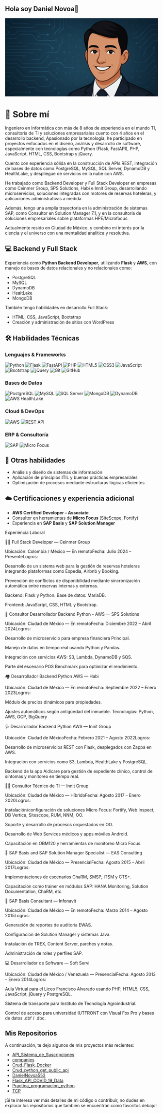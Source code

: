 ## Hola soy Daniel Novoa👋
![Banner](https://github.com/DanielNovoa553/DanielNovoa553/raw/a9dfe0a3fb56eed4e682a76c89d2d44ec88e8446/banner%20_daniel.png)

# 👋 Sobre mí
Ingeniero en Informática con más de 8 años de experiencia en el mundo TI, consultoría de TI y soluciones empresariales cuento con 4 años en el desarrollo backend, 
Apasionado por la tecnología, he  participado en proyectos enfocados en el diseño, análisis y desarrollo de software, especialmente con tecnologías como Python (Flask, FastAPI), PHP, JavaScript, HTML, CSS, Bootstrap y jQuery.

Cuento con experiencia sólida en la construcción de APIs REST, integración de bases de datos como PostgreSQL, MySQL, SQL Server, DynamoDB y HealthLake, y despliegue de servicios en la nube con AWS.

He trabajado como Backend Developer y Full Stack Developer en empresas como Ceinmer Group, SPS Solutions, Habi e Innit Group, desarrollando microservicios, soluciones integradas con motores de reservas hoteleras, y aplicaciones administrativas a medida.

Además, tengo una amplia trayectoria en la administración de sistemas SAP, como Consultor en Solution Manager 7.1, y en la consultoría de soluciones empresariales sobre plataformas HPE/Microfocus.

Actualmente resido en Ciudad de México, y combino mi interés por la ciencia y el universo con una mentalidad analítica y resolutiva.


## 💻 Backend y Full Stack

Experiencia como **Python Backend Developer**, utilizando **Flask** y **AWS**, con manejo de bases de datos relacionales y no relacionales como:
- PostgreSQL
- MySQL
- DynamoDB
- HealtLake
- MongoDB

También tengo habilidades en desarrollo Full Stack:
- HTML, CSS, JavaScript, Bootstrap
- Creación y administración de sitios con WordPress

## 🛠️ Habilidades Técnicas

### Lenguajes & Frameworks
![Python](https://img.shields.io/badge/Python-3776AB?style=for-the-badge&logo=python&logoColor=white)
![Flask](https://img.shields.io/badge/Flask-000000?style=for-the-badge&logo=flask&logoColor=white)
![FastAPI](https://img.shields.io/badge/FastAPI-009688?style=for-the-badge&logo=fastapi&logoColor=white)
![PHP](https://img.shields.io/badge/PHP-777BB4?style=for-the-badge&logo=php&logoColor=white)
![HTML5](https://img.shields.io/badge/HTML5-E34F26?style=for-the-badge&logo=html5&logoColor=white)
![CSS3](https://img.shields.io/badge/CSS3-1572B6?style=for-the-badge&logo=css3&logoColor=white)
![JavaScript](https://img.shields.io/badge/JavaScript-F7DF1E?style=for-the-badge&logo=javascript&logoColor=black)
![Bootstrap](https://img.shields.io/badge/Bootstrap-7952B3?style=for-the-badge&logo=bootstrap&logoColor=white)
![jQuery](https://img.shields.io/badge/jQuery-0769AD?style=for-the-badge&logo=jquery&logoColor=white)
![Git](https://img.shields.io/badge/Git-F05032?style=for-the-badge&logo=git&logoColor=white)
![GitHub](https://img.shields.io/badge/GitHub-181717?style=for-the-badge&logo=github&logoColor=white)


### Bases de Datos
![PostgreSQL](https://img.shields.io/badge/PostgreSQL-336791?style=for-the-badge&logo=postgresql&logoColor=white)
![MySQL](https://img.shields.io/badge/MySQL-4479A1?style=for-the-badge&logo=mysql&logoColor=white)
![SQL Server](https://img.shields.io/badge/SQL_Server-CC2927?style=for-the-badge&logo=microsoftsqlserver&logoColor=white)
![MongoDB](https://img.shields.io/badge/MongoDB-47A248?style=for-the-badge&logo=mongodb&logoColor=white)
![DynamoDB](https://img.shields.io/badge/DynamoDB-4053D6?style=for-the-badge&logo=amazon-dynamodb&logoColor=white)
![AWS HealthLake](https://img.shields.io/badge/HealthLake-FF9900?style=for-the-badge&logo=amazonaws&logoColor=white)

### Cloud & DevOps
![AWS](https://img.shields.io/badge/AWS-232F3E?style=for-the-badge&logo=amazonaws&logoColor=white)
![REST API](https://img.shields.io/badge/REST%20API-FF6F00?style=for-the-badge&logo=api&logoColor=white)

### ERP & Consultoría
![SAP](https://img.shields.io/badge/SAP-0FAAFF?style=for-the-badge&logo=sap&logoColor=white)
![Micro Focus](https://img.shields.io/badge/MicroFocus-00285D?style=for-the-badge&logoColor=white)


## 🧠 Otras habilidades

- Análisis y diseño de sistemas de información
- Aplicación de principios ITIL y buenas prácticas empresariales
- Optimización de procesos mediante estructuras lógicas eficientes

## ☁️ Certificaciones y experiencia adicional

- **AWS Certified Developer – Associate**
- Consultor en herramientas de **Micro Focus** (SiteScope, Fortify)
- Experiencia en **SAP Basis** y **SAP Solution Manager**

Experiencia Laboral

🧑‍💻 Full Stack Developer — Ceinmer Group

Ubicación: Colombia / México — En remotoFecha: Julio 2024 – PresenteLogros:

Desarrollo de un sistema web para la gestión de reservas hoteleras integrando plataformas como Expedia, Airbnb y Booking.

Prevención de conflictos de disponibilidad mediante sincronización automática entre reservas internas y externas.

Backend: Flask y Python. Base de datos: MariaDB.

Frontend: JavaScript, CSS, HTML y Bootstrap.

🐍 Consultor Desarrollador Backend Python - AWS — SPS Solutions

Ubicación: Ciudad de México — En remotoFecha: Diciembre 2022 – Abril 2024Logros:

Desarrollo de microservicio para empresa financiera Principal.

Manejo de datos en tiempo real usando Python y Pandas.

Integración con servicios AWS: S3, Lambda, DynamoDB y SQS.

Parte del escenario POS Benchmark para optimizar el rendimiento.

🏘️ Desarrollador Backend Python AWS — Habi

Ubicación: Ciudad de México — En remotoFecha: Septiembre 2022 – Enero 2023Logros:

Módulo de precios dinámicos para propiedades.

Ajustes automáticos según antigüedad del inmueble.
Tecnologías: Python, AWS, GCP, BigQuery

🩺 Desarrollador Backend Python AWS — Innit Group

Ubicación: Ciudad de MéxicoFecha: Febrero 2021 – Agosto 2022Logros:

Desarrollo de microservicios REST con Flask, desplegados con Zappa en AWS.

Integración con servicios como S3, Lambda, HealthLake y PostgreSQL.

Backend de la app Aidicare para gestión de expediente clínico, control de síntomas y monitoreo en tiempo real.

🧑‍💼 Consultor Técnico de TI — Innit Group

Ubicación: Ciudad de México — HíbridoFecha: Agosto 2017 – Enero 2020Logros:

Instalación/configuración de soluciones Micro Focus: Fortify, Web Inspect, DB Vertica, Sitescope, RUM, NNM, OO.

Soporte y desarrollo de procesos orquestados en OO.

Desarrollo de Web Services médicos y apps móviles Android.

Capacitación en OBM120 y herramientas de monitoreo Micro Focus.

🔧 SAP Basis and SAP Solution Manager Specialist — EAS Consulting

Ubicación: Ciudad de México — PresencialFecha: Agosto 2015 – Abril 2017Logros:

Implementaciones de escenarios ChaRM, SMSP, ITSM y CTS+.

Capacitación como trainer en módulos SAP: HANA Monitoring, Solution Documentation, ChaRM, etc.

🧠 SAP Basis Consultant — Infonavit

Ubicación: Ciudad de México — En remotoFecha: Marzo 2014 – Agosto 2015Logros:

Generación de reportes de auditoría EWAS.

Configuración de Solution Manager y sistemas Java.

Instalación de TREX, Content Server, parches y notas.

Administración de roles y perfiles SAP.

💻 Desarrollador de Software — Soft Servi

Ubicación: Ciudad de México / Venezuela — PresencialFecha: Agosto 2013 – Enero 2014Logros:

Aula Virtual para el Liceo Francisco Alvarado usando PHP, HTML5, CSS, JavaScript, jQuery y PostgreSQL.

Sistema de transporte para Instituto de Tecnología Agroindustrial.

Control de acceso para universidad IUTFRONT con Visual Fox Pro y bases de datos .dbf / .dbc.

## Mis Repositorios

A continuación, te dejo algunos de mis proyectos más recientes:

- [API_Sistema_de_Suscripciones](https://github.com/DanielNovoa553/API_Sistema_de_Suscripciones)
- [companies](https://github.com/DanielNovoa553/companies)
- [Crud_Flask_Docker](https://github.com/DanielNovoa553/Crud_Flask_Docker)
- [Crud_python_get_public_api](https://github.com/DanielNovoa553/Crud_python_get_public_api)
- [DanielNovoa553](https://github.com/DanielNovoa553/DanielNovoa553)
- [Flask_API_COVID_19_Data](https://github.com/DanielNovoa553/Flask_API_COVID_19_Data)
- [Practica_programacion_python](https://github.com/DanielNovoa553/Practica_programacion_python)
- [TCP](https://github.com/DanielNovoa553/TCP)

¡Si te interesa ver más detalles de mi código o contribuir, no dudes en explorar los repositorios que tambien se encuentran como favoritos debajo!
